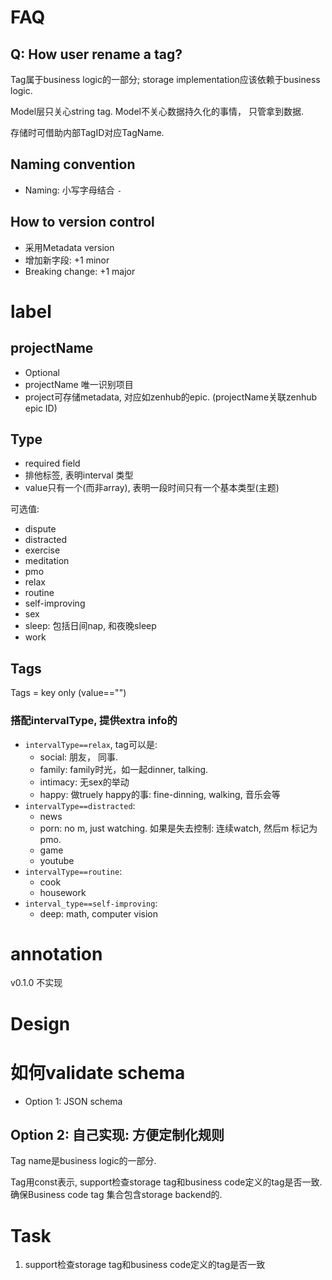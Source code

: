# FAQ

## Q: How user rename a tag? 

Tag属于business logic的一部分; storage implementation应该依赖于business logic.

Model层只关心string tag. Model不关心数据持久化的事情， 只管拿到数据. 

存储时可借助内部TagID对应TagName. 

## Naming convention

* Naming: 小写字母结合 `-`

## How to version control

* 采用Metadata version
* 增加新字段: +1 minor
* Breaking change: +1 major

# label

## projectName

*  Optional
*  projectName 唯一识别项目
*  project可存储metadata, 对应如zenhub的epic. (projectName关联zenhub epic ID)

##  Type

*  required field
*  排他标签, 表明interval 类型
*  value只有一个(而非array), 表明一段时间只有一个基本类型(主题)

可选值: 

*  dispute
*  distracted
*  exercise
*  meditation
*  pmo
*  relax
*  routine
*  self-improving
*  sex
*  sleep: 包括日间nap, 和夜晚sleep
*  work
## Tags 

Tags = key only (value=="")

### 搭配intervalType, 提供extra info的

* `intervalType==relax`, tag可以是:
   *  social: 朋友， 同事. 
   *  family: family时光，如一起dinner, talking. 
   *  intimacy: 无sex的举动
   *  happy: 做truely happy的事: fine-dinning, walking, 音乐会等
* `intervalType==distracted`:
   * news
   * porn: no m, just watching. 如果是失去控制: 连续watch, 然后m 标记为pmo.
   * game
   * youtube
* `intervalType==routine`:
  * cook
  * housework
* `interval_type==self-improving`:
  * deep: math, computer vision

# annotation

v0.1.0 不实现


# Design


# 如何validate schema

*  Option 1: JSON schema


## Option 2: 自己实现: 方便定制化规则

Tag name是business logic的一部分. 

Tag用const表示, support检查storage tag和business code定义的tag是否一致.  确保Business code tag 集合包含storage backend的. 


# Task

1.  support检查storage tag和business code定义的tag是否一致 